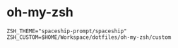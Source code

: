 # oh-my-zsh

```
ZSH_THEME="spaceship-prompt/spaceship"
ZSH_CUSTOM=$HOME/Workspace/dotfiles/oh-my-zsh/custom
```
